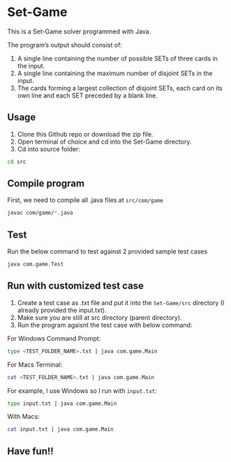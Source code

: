 # Set-Game

This is a Set-Game solver programmed with Java. 

The program’s output should consist of:
1. A single line containing the number of possible SETs of three cards in the input.
2. A single line containing the maximum number of disjoint SETs in the input.
3. The cards forming a largest collection of disjoint SETs, each card on its own line and each SET preceded by a blank line.

## Usage

1. Clone this Github repo or download the zip file.
2. Open terminal of choice and cd into the Set-Game directory.
3. Cd into source folder:

```bash
cd src
```

## Compile program

First, we need to compile all .java files at `src/com/game`

```bash
javac com/game/*.java
```

## Test

Run the below command to test against 2 provided sample test cases

```bash
java com.game.Test
```

## Run with customized test case

1. Create a test case as .txt file and put it into the `Set-Game/src` directory (I already provided the input.txt).
2. Make sure you are still at src directory (parent directory).
3. Run the program agaisnt the test case with below command: 

For Windows Command Prompt:

```bash
type <TEST_FOLDER_NAME>.txt | java com.game.Main
```

For Macs Terminal: 

```bash
cat <TEST_FOLDER_NAME>.txt | java com.game.Main
```

For example, I use Windows so I run with `input.txt`:

```bash
type input.txt | java com.game.Main
```

With Macs:

```bash
cat input.txt | java com.game.Main
```

## Have fun!!
